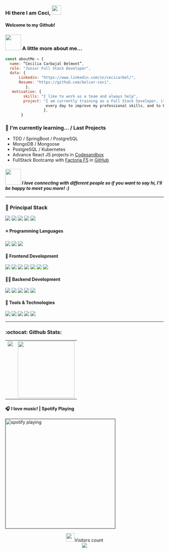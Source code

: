 ### Hi there I am Ceci, <img src="https://raw.githubusercontent.com/aemmadi/aemmadi/master/wave.gif" width="30px"> 

#### Welcome to my Github!

### <img src="https://media.giphy.com/media/VgCDAzcKvsR6OM0uWg/giphy.gif" width="50"> A little more about me...  


```javascript
const aboutMe = {
  name: “Cecilia Carbajal Belmont”,
  role: "Junior Full Stack Developer",
  data: { 
      Linkedin: "https://www.linkedin.com/in/cecicarbel/", 
      Resume: "https://github.com/belcar-ceci",
         },
   motivation: {    
        skills: "I like to work as a team and always help",
        project: "I am currently training as a Full Stack Seveloper, it inspires me to learn frontend and backend 
                  every day to improve my professional skills, and to be part of a team",
                 },
       }
```


### 🌱 I'm currently learning... / Last Projects

- TDD / SpringBoot / PostgreSQL
- MongoDB / Mongoose
- PostgreSQL / Kubernetes
- Advance React JS  projects in <a href="https://codesandbox.io/u/carbel.cecilia" target="_blank">Codesandbox</a>
- FullStack Bootcamp with <a href="https://factoriaf5.org/" target="_blank">Factoria F5</a> in <a href="https://github.com/belcar-ceci" target="_blank">GitHub</a>

#### <img src="https://media.giphy.com/media/mGcNjsfWAjY5AEZNw6/giphy.gif" width="50"> <em><b>I love connecting with different people</b> so if you want to say <b>hi, I'll be happy to meet you more!</b> :)</em>

---

<h3>
  🚀 Principal Stack
</h3> 
<p>
  <img src="https://img.shields.io/badge/MySQL-00000F?style=for-the-badge&logo=mysql&logoColor=white">
  <img src="https://img.shields.io/badge/Vue.js-35495E?style=for-the-badge&logo=vue.js&logoColor=4FC08D">
  <img src="https://img.shields.io/badge/React-20232A?style=for-the-badge&logo=react&logoColor=61DAFB">
  <img src="https://img.shields.io/badge/Node.js-339933?style=for-the-badge&logo=nodedotjs&logoColor=white">
  <img src="https://img.shields.io/badge/SpringBoot-6DB33F?style=for-the-badge&logo=spring&logoColor=white">
 
</p>
  
<h4> ⭐ Programming Languages</h4>
<p>
  <img src="https://img.shields.io/badge/JavaScript-F7DF1E?style=for-the-badge&logo=javascript&logoColor=black">
  <img src="https://img.shields.io/badge/Java-ED8B00?style=for-the-badge&logo=java&logoColor=white">
  <img src="https://img.shields.io/badge/PHP-777BB4?style=for-the-badge&logo=php&logoColor=white">
</p>

<h4>📌 Frontend Development</h4>
<p>
  <img src="https://img.shields.io/badge/HTML5-E34F26?style=for-the-badge&logo=html5&logoColor=white">
  <img src="https://img.shields.io/badge/CSS3-1572B6?style=for-the-badge&logo=css3&logoColor=white">
  <img src="https://img.shields.io/badge/Sass-CC6699?style=for-the-badge&logo=sass&logoColor=white">
  <img src="https://img.shields.io/badge/Bootstrap-563D7C?style=for-the-badge&logo=bootstrap&logoColor=white">
  <img src="https://img.shields.io/badge/styled--components-DB7093?style=for-the-badge&logo=styled-components&logoColor=white">
  <img src="https://img.shields.io/badge/React-20232A?style=for-the-badge&logo=react&logoColor=61DAFB">
  <img src="https://img.shields.io/badge/Vue.js-35495E?style=for-the-badge&logo=vue.js&logoColor=4FC08D">
  
</p>
<h4>👩‍💻 Backend Development</h4>
<p>
  <img src="https://img.shields.io/badge/Node.js-339933?style=for-the-badge&logo=nodedotjs&logoColor=white">
  <img src="https://img.shields.io/badge/PHP-777BB4?style=for-the-badge&logo=php&logoColor=white">
  <img src="https://img.shields.io/badge/MySQL-00000F?style=for-the-badge&logo=mysql&logoColor=white">
   <img src="https://img.shields.io/badge/Laravel-FF2D20?style=for-the-badge&logo=laravel&logoColor=white">
 <img src="https://img.shields.io/badge/SpringBoot-6DB33F?style=for-the-badge&logo=spring&logoColor=white">
 
</p>
<h4>💾 Tools & Technologies</h4>
<p>
  <img src="https://img.shields.io/badge/Git-F05032?style=for-the-badge&logo=git&logoColor=white">
  <img src="https://img.shields.io/badge/GitHub-100000?style=for-the-badge&logo=github&logoColor=white">
  <img src="https://img.shields.io/badge/Notion-000000?style=for-the-badge&logo=notion&logoColor=white">
  <img src="https://img.shields.io/badge/Postman-FF6C37?style=for-the-badge&logo=Postman&logoColor=white">
  <img src="https://img.shields.io/badge/Vercel-000000?style=for-the-badge&logo=vercel&logoColor=white">
</p>

---

### :octocat: Github Stats:

<table>
  <tr>
    <td valign="top"><img src="https://github-readme-stats.vercel.app/api/top-langs/?username=belcar-ceci&theme=radical&card_width=450em)](https://github.com/belcar-ceci/belcar-ceci/github-readme-stats"/></td>
    <td valign="top"><img height="180em" src="https://github-readme-stats.vercel.app/api?username=belcar-ceci&show_icons=true&hide_border=true&&count_private=true&include_all_commits=true&theme=radical&hide_stars=false" /></td>
  </tr>
</table>


#### 🎧 I love music! | Spotify Playing
[<img src="https://spotify-now-playing-kappa.vercel.app/api/spotify-playing" alt="spotify playing" width="350" />]()

<p align="center"> 
  <img src="https://emojis.slackmojis.com/emojis/images/1621024394/39092/cat-roll.gif?1621024394" width="28" />Visitors count<br>
  <img src="https://profile-counter.glitch.me/belcar-ceci/count.svg" />
</p>


